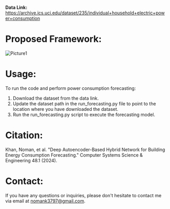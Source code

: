 **Data Link:** https://archive.ics.uci.edu/dataset/235/individual+household+electric+power+consumption

# Proposed Framework:
![Picture1](https://github.com/user-attachments/assets/91dfa21d-a502-447e-9985-a26103873f59)


# Usage:

To run the code and perform power consumption forecasting:

1. Download the dataset from the data link.
2. Update the dataset path in the run_forecasting.py file to point to the location where you have downloaded the dataset.
3. Run the run_forecasting.py script to execute the forecasting model.

# Citation:
Khan, Noman, et al. "Deep Autoencoder-Based Hybrid Network for Building Energy Consumption Forecasting." Computer Systems Science & Engineering 48.1 (2024).

# Contact:
If you have any questions or inquiries, please don't hesitate to contact me via email at nomank3797@gmail.com.
